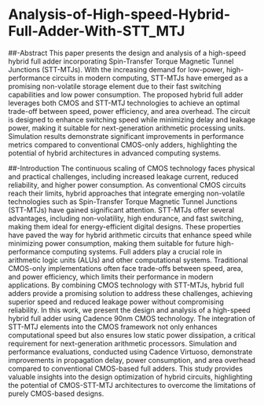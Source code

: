 # Analysis-of-High-speed-Hybrid-Full-Adder-With-STT_MTJ
##-Abstract
This paper presents the design and analysis of a high-speed hybrid full adder incorporating Spin-Transfer Torque Magnetic Tunnel Junctions (STT-MTJs). With the increasing demand for low-power, high-performance circuits in modern computing, STT-MTJs have emerged as a promising non-volatile storage element due to their fast switching capabilities and low power consumption. The proposed hybrid full adder leverages both CMOS and STT-MTJ technologies to achieve an optimal trade-off between speed, power efficiency, and area overhead. The circuit is designed to enhance switching speed while minimizing delay and leakage power, making it suitable for next-generation arithmetic processing units. Simulation results demonstrate significant improvements in performance metrics compared to conventional CMOS-only adders, highlighting the potential of hybrid architectures in advanced computing systems.

##-Introduction
The continuous scaling of CMOS technology faces physical and practical challenges, including increased leakage current, reduced reliability, and higher power consumption. As conventional CMOS circuits reach their limits, hybrid approaches that integrate emerging non-volatile technologies such as Spin-Transfer Torque Magnetic Tunnel Junctions (STT-MTJs) have gained significant attention. STT-MTJs offer several advantages, including non-volatility, high endurance, and fast switching, making them ideal for energy-efficient digital designs. These properties have paved the way for hybrid arithmetic circuits that enhance speed while minimizing power consumption, making them suitable for future high-performance computing systems.
Full adders play a crucial role in arithmetic logic units (ALUs) and other computational systems. Traditional CMOS-only implementations often face trade-offs between speed, area, and power efficiency, which limits their performance in modern applications. By combining CMOS technology with STT-MTJs, hybrid full adders provide a promising solution to address these challenges, achieving superior speed and reduced leakage power without compromising reliability.
In this work, we present the design and analysis of a high-speed hybrid full adder using Cadence 90nm CMOS technology. The integration of STT-MTJ elements into the CMOS framework not only enhances computational speed but also ensures low static power dissipation, a critical requirement for next-generation arithmetic processors. Simulation and performance evaluations, conducted using Cadence Virtuoso, demonstrate improvements in propagation delay, power consumption, and area overhead compared to conventional CMOS-based full adders. This study provides valuable insights into the design optimization of hybrid circuits, highlighting the potential of CMOS-STT-MTJ architectures to overcome the limitations of purely CMOS-based designs.







